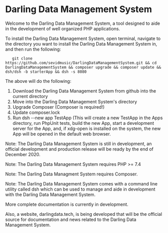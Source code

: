 # Darling Data Management System

Welcome to the Darling Data Management System, a tool designed to aide in the development of well organized PHP applications.


To install the Darling Data Management System, open terminal, navigate to the directory
you want to install the Darling Data Management System in, and then run the following:

       git clone https://github.com/sevidmusic/DarlingDataManagementSystem.git && cd DarlingDataManagementSystem && composer upgrade && composer update && dsh/dsh -b starterApp && dsh -s 8080

The above will do the following:

1. Download the Darling Data Management System from github into the current directory
2. Move into the Darling Data Management System's directory
3. Upgrade Composer (Composer is required!)
4. Update composer.lock
5. Run dsh --new app TestApp (This will create a new TestApp in the Apps directory,
   run PhpUnit tests, build the new App, start a development server for the App, and,
   if xdg-open is installed on the system, the new App will be opened in the default
   web browser.

Note: The Darling Data Management System is still in development, an official
      development and production release will be ready by the end of December 2020.

Note: The Darling Data Management System requires PHP >= 7.4

Note: The Darling Data Managment System requires Composer.

Note: The Darling Data Management System comes with a command line utility called
      dsh which can be used to manage and aide in development with the Darling
      Data Management System.

More complete documentation is currently in development.

Also, a website, darlingdata.tech, is being developed that will be the official
source for documentation and news related to the Darling Data Management System.
